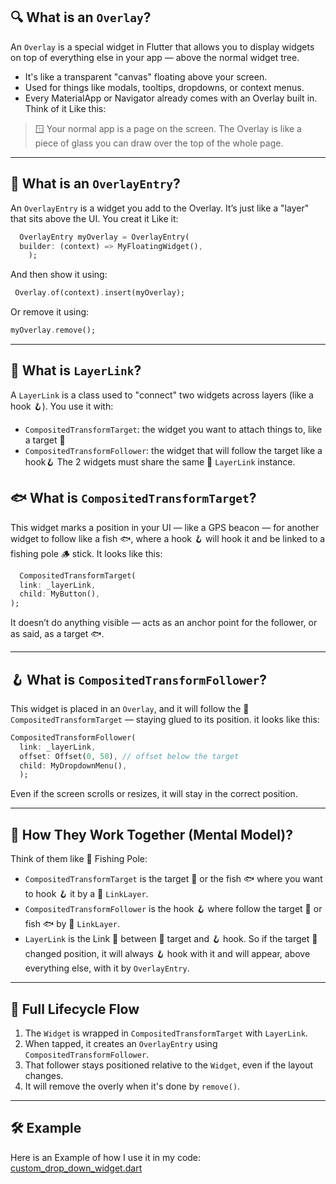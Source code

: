 ## 🔍 What is an `Overlay`?
An `Overlay` is a special widget in Flutter that allows you to display widgets on top of everything else in your app — above the normal widget tree.
- It's like a transparent "canvas" floating above your screen.
- Used for things like modals, tooltips, dropdowns, or context menus.
- Every MaterialApp or Navigator already comes with an Overlay built in.
Think of it Like this:
> 🪟 Your normal app is a page on the screen. The Overlay is like a piece of glass you can draw over the top of the whole page.

---
## 🧩 What is an `OverlayEntry`?

An `OverlayEntry` is a widget you add to the Overlay. It’s just like a "layer" that sits above the UI.
You creat it Like it:
``` dart
  OverlayEntry myOverlay = OverlayEntry(
  builder: (context) => MyFloatingWidget(),
    );
```
And then show it using:
``` dart
 Overlay.of(context).insert(myOverlay);
```
Or remove it using:
``` dart
myOverlay.remove();
```
--- 

## 🔗 What is `LayerLink`?
A `LayerLink` is a class used to "connect" two widgets across layers (like a hook 🪝).
You use it with:
- `CompositedTransformTarget`: the widget you want to attach things to, like a target 🎯
- `CompositedTransformFollower`: the widget that will follow the target like a hook🪝
The 2 widgets must share the same 🔗 `LayerLink` instance.
## 🐟 What is `CompositedTransformTarget`?
This widget marks a position in your UI — like a GPS beacon — for another widget to follow like a fish 🐟, where a hook 🪝 will hook it and be linked to a fishing pole 🪵 stick.
It looks like this:
```dart
  CompositedTransformTarget(
  link: _layerLink,
  child: MyButton(),
);
```
It doesn’t do anything visible — acts as an anchor point for the follower, or as said, as a target 🐟.

---

## 🪝 What is `CompositedTransformFollower`?
This widget is placed in an `Overlay`, and it will follow the 🎯 `CompositedTransformTarget` — staying glued to its position.
it looks like this:
```dart
CompositedTransformFollower(
  link: _layerLink,
  offset: Offset(0, 50), // offset below the target
  child: MyDropdownMenu(),
  );
```
Even if the screen scrolls or resizes, it will stay in the correct position.

---
## 🧠 How They Work Together (Mental Model)?
Think of them like 🎣 Fishing Pole:
- `CompositedTransformTarget` is the target 🎯 or the fish 🐟 where you want to hook 🪝 it by a 🔗 `LinkLayer`.
- `CompositedTransformFollower` is the hook 🪝 where follow the target 🎯 or fish 🐟 by 🔗 `LinkLayer`.
- `LayerLink` is the Link 🔗 between 🎯 target and 🪝 hook.
So if the target 🎯changed position, it will always 🪝 hook with it and will appear, above everything else, with it by `OverlayEntry`.

---

## 🔁 Full Lifecycle Flow
1. The `Widget` is wrapped in `CompositedTransformTarget` with `LayerLink`.
2. When tapped, it creates an `OverlayEntry` using `CompositedTransformFollower`.
3. That follower stays positioned relative to the `Widget`, even if the layout changes.
4. It will remove the overly when it's done by `remove()`.
   
---

## 🛠 Example
Here is an Example of how I use it in my code:
[custom_drop_down_widget.dart](tips/overly_entery/overly_entery.dart)

